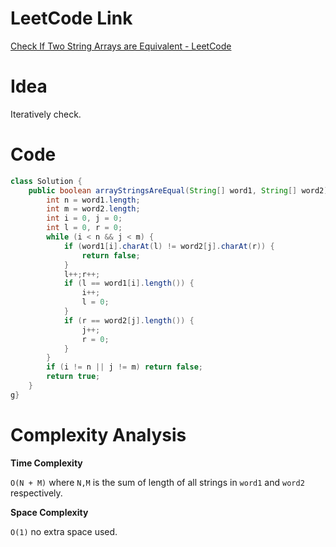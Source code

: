 # LeetCode Link

[Check If Two String Arrays are Equivalent - LeetCode](https://leetcode.com/problems/check-if-two-string-arrays-are-equivalent/description/)

# Idea

Iteratively check.

# Code

```java
class Solution {
    public boolean arrayStringsAreEqual(String[] word1, String[] word2) {
        int n = word1.length;
        int m = word2.length;
        int i = 0, j = 0;
        int l = 0, r = 0;
        while (i < n && j < m) {
            if (word1[i].charAt(l) != word2[j].charAt(r)) {
                return false;
            }
            l++;r++;
            if (l == word1[i].length()) {
                i++;
                l = 0;
            }
            if (r == word2[j].length()) {
                j++;
                r = 0;
            }
        }
        if (i != n || j != m) return false;
        return true;
    }
g}
```

# Complexity Analysis

**Time Complexity**

`O(N + M)` where `N,M` is the sum of length of all strings in `word1` and `word2` respectively.

**Space Complexity**

`O(1)` no extra space used.

